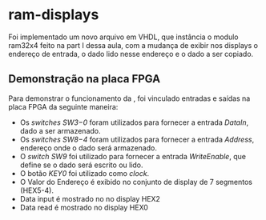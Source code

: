 ram-displays
==============

Foi implementado um novo arquivo em VHDL, que instância o modulo ram32x4 feito na part I dessa aula, com a mudança
de exibir nos displays o endereço de entrada, o dado lido nesse endereço e o dado a ser copiado.

## Demonstração na placa FPGA

Para demonstrar o funcionamento da , foi vinculado entradas e saídas na placa FPGA da seguinte maneira:

 - Os *switches* *SW3−0* foram utilizados para fornecer a entrada *DataIn*, dado a ser armazenado.
 - Os *switches* *SW8−4* foram utilizados para fornecer a entrada *Address*, endereço onde o dado será armazenado.
 - O *switch* *SW9* foi utilizado para fornecer a entrada *WriteEnable*, que define se o dado será escrito ou lido.
 - O botão *KEY0* foi utilizado como *clock*.
 - O Valor do Endereço é exibido no conjunto de display de 7 segmentos (HEX5-4).
 - Data input é mostrado no no display HEX2
 - Data read é mostrado no display HEX0

